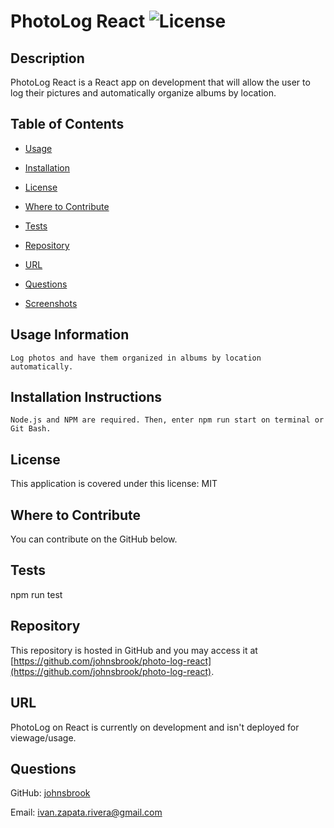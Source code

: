 
# PhotoLog React ![License](https://img.shields.io/badge/License-MIT-brightgreen.svg)  


## Description 
 
PhotoLog React is a React app on development that will allow the user to log their pictures and automatically organize albums by location.


## Table of Contents 


* [Usage](#usage-information) 

* [Installation](#installation-instructions) 

* [License](#license) 

* [Where to Contribute](#where-to-contribute) 

* [Tests](#tests) 

* [Repository](#repository) 

* [URL](#url) 

* [Questions](#questions) 

* [Screenshots](#screenshots) 


## Usage Information 
 
    Log photos and have them organized in albums by location automatically. 


## Installation Instructions 
 
    Node.js and NPM are required. Then, enter npm run start on terminal or Git Bash.


## License 
 
This application is covered under this license: MIT

    
## Where to Contribute 
 
You can contribute on the GitHub below. 


## Tests 
 
npm run test 


## Repository 
 
This repository is hosted in GitHub and you may access it at [https://github.com/johnsbrook/photo-log-react](https://github.com/johnsbrook/photo-log-react). 


## URL 
 
PhotoLog on React is currently on development and isn't deployed for viewage/usage.


## Questions 
 
GitHub: [johnsbrook](https://github.com/johnsbrook) 
 
Email: [ivan.zapata.rivera@gmail.com](mailto:ivan.zapata.rivera@gmail.com)
